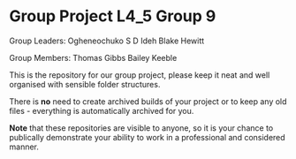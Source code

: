 # Group Project L4_5 Group 9 

Group Leaders: 
Ogheneochuko S D Ideh 
Blake Hewitt 

Group Members:
Thomas Gibbs
Bailey Keeble 

This is the repository for our group project, please keep it neat and well organised with sensible folder structures.

There is **no** need to create archived builds of your project or to keep any old files - everything is automatically archived for you.

**Note** that these repositories are visible to anyone, so it is your chance to publically demonstrate your ability to work in a professional and considered manner.
